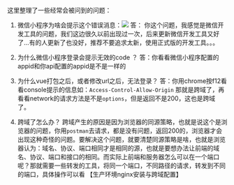 这里整理了一些经常会被问到的问题：
1. 微信小程序为啥会提示这个错误消息：![](images/TIM图片20190829110522.png)
答： 你这个问题，我感觉是微信开发工具的问题，我们这边很久以前出现过一次，后来更新微信开发工具又好了...有的人更新了也没好，推荐不要追求太新，使用正式版的开发工具。。。

2. 为什么微信小程序登录会提示无效的code ？
答：你看看微信小程序配置的appid和你api配置的appid是不是一样的

3. 为什么vue打包之后，或者修改url之后，无法登录？
答：你用chrome按f12看看console提示的信息如：`Access-Control-Allow-Origin` 那就是跨域了，再看看network的请求方法是不是`options`，但是返回不是200，这也是跨域了。

4. 跨域了怎么办？
跨域产生的原因是因为浏览器的同源策略，也就是说这个是浏览器的问题，你用`postman`去请求，都是没有问题，返回200的，浏览器才会出现这种奇怪的问题。要解决这个问题，就要清楚同源策略是啥，也就是浏览器认为：域名、协议、端口相同才是相同的源，也就是要想办法让前端的域名、协议、端口和接口的相同。而实际上前端和服务器怎么可以在一个端口呢？那就需要一些转发的工具，将同一个端口，不同路径的请求，转发到不同的端口，具体操作可以看 【生产环境nginx安装与跨域配置】
